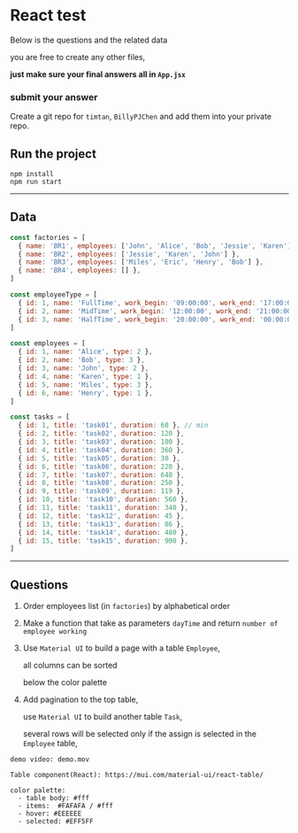 # React test

Below is the questions and the related data

you are free to create any other files,

**just make sure your final answers all in `App.jsx`**

### submit your answer
Create a git repo for `timtan`, `BillyPJChen` and add them into your private repo.


## Run the project

```
npm install
npm run start
```

---

## Data

```js
const factories = [
  { name: 'BR1', employees: ['John', 'Alice', 'Bob', 'Jessie', 'Karen'] },
  { name: 'BR2', employees: ['Jessie', 'Karen', 'John'] },
  { name: 'BR3', employees: ['Miles', 'Eric', 'Henry', 'Bob'] },
  { name: 'BR4', employees: [] },
]

const employeeType = [
  { id: 1, name: 'FullTime', work_begin: '09:00:00', work_end: '17:00:00' },
  { id: 2, name: 'MidTime', work_begin: '12:00:00', work_end: '21:00:00' },
  { id: 3, name: 'HalfTime', work_begin: '20:00:00', work_end: '00:00:00' },
]

const employees = [
  { id: 1, name: 'Alice', type: 2 },
  { id: 2, name: 'Bob', type: 3 },
  { id: 3, name: 'John', type: 2 },
  { id: 4, name: 'Karen', type: 1 },
  { id: 5, name: 'Miles', type: 3 },
  { id: 6, name: 'Henry', type: 1 },
]

const tasks = [
  { id: 1, title: 'task01', duration: 60 }, // min
  { id: 2, title: 'task02', duration: 120 },
  { id: 3, title: 'task03', duration: 180 },
  { id: 4, title: 'task04', duration: 360 },
  { id: 5, title: 'task05', duration: 30 },
  { id: 6, title: 'task06', duration: 220 },
  { id: 7, title: 'task07', duration: 640 },
  { id: 8, title: 'task08', duration: 250 },
  { id: 9, title: 'task09', duration: 119 },
  { id: 10, title: 'task10', duration: 560 },
  { id: 11, title: 'task11', duration: 340 },
  { id: 12, title: 'task12', duration: 45 },
  { id: 13, title: 'task13', duration: 86 },
  { id: 14, title: 'task14', duration: 480 },
  { id: 15, title: 'task15', duration: 900 },
]
```

---

## Questions

1. Order employees list (in `factories`) by alphabetical order

2. Make a function that take as parameters `dayTime` and return `number of employee working`

3. Use `Material UI` to build a page with a table `Employee`,

   all columns can be sorted

   below the color palette

4. Add pagination to the top table,

   use `Material UI` to build another table `Task`,

   several rows will be selected only if the assign is selected in the `Employee` table,

```
demo video: demo.mov

Table component(React): https://mui.com/material-ui/react-table/

color palette:
  - table body: #fff
  - items:  #FAFAFA / #fff
  - hover: #EEEEEE
  - selected: #EFF5FF
```
